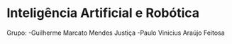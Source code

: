 # Inteligência Artificial e Robótica

Grupo:
 -Guilherme Marcato Mendes Justiça
 -Paulo Vinicius Araújo Feitosa
